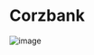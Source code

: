 # Corzbank
![image](https://user-images.githubusercontent.com/91699763/166439374-f28758b3-6f28-4e3d-b688-f439258ae109.png)
